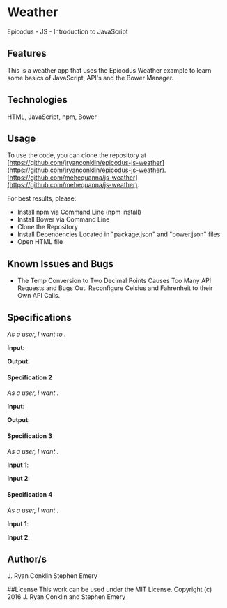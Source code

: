 # Weather
Epicodus - JS - Introduction to JavaScript

## Features
This is a weather app that uses the Epicodus Weather example to learn some basics of JavaScript, API's and the Bower Manager.

## Technologies

HTML, JavaScript, npm, Bower

## Usage

To use the code, you can clone the repository at [https://github.com/jryanconklin/epicodus-js-weather](https://github.com/jryanconklin/epicodus-js-weather).
[https://github.com/mehequanna/js-weather](https://github.com/mehequanna/js-weather).

For best results, please:

- Install npm via Command Line (npm install)
- Install Bower via Command Line
- Clone the Repository
- Install Dependencies Located in "package.json" and "bower.json" files
- Open HTML file

## Known Issues and Bugs

- The Temp Conversion to Two Decimal Points Causes Too Many API Requests and Bugs Out. Reconfigure Celsius and Fahrenheit to their Own API Calls.

## Specifications

*As a user, I want to .*

__Input__:

__Output__:

#### Specification 2 ####
*As a user, I want .*

__Input__:

__Output__:

#### Specification 3 ####
*As a user, I want .*

__Input 1__:

__Input 2__:

#### Specification 4 ####
*As a user, I want .*

__Input 1__:

__Input 2__:


## Author/s
J. Ryan Conklin
Stephen Emery

##License
This work can be used under the MIT License.
Copyright (c) 2016 J. Ryan Conklin and Stephen Emery
